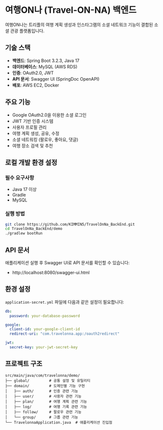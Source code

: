 # 여행ON나 (Travel-ON-NA) 백엔드

여행ON나는 트리플의 여행 계획 생성과 인스타그램의 소셜 네트워크 기능이 결합된 소셜 관광 플랫폼입니다.

## 기술 스택

- **백엔드**: Spring Boot 3.2.3, Java 17
- **데이터베이스**: MySQL (AWS RDS)
- **인증**: OAuth2.0, JWT
- **API 문서**: Swagger UI (SpringDoc OpenAPI)
- **배포**: AWS EC2, Docker

## 주요 기능

- Google OAuth2.0을 이용한 소셜 로그인
- JWT 기반 인증 시스템
- 사용자 프로필 관리
- 여행 계획 생성, 공유, 수정
- 소셜 네트워킹 (팔로우, 좋아요, 댓글)
- 여행 장소 검색 및 추천

## 로컬 개발 환경 설정

### 필수 요구사항
- Java 17 이상
- Gradle
- MySQL

### 실행 방법
```bash
git clone https://github.com/KIMMIN5/TravelOnNa_BackEnd.git
cd TravelOnNa_BackEnd/demo
./gradlew bootRun
```

## API 문서

애플리케이션 실행 후 Swagger UI로 API 문서를 확인할 수 있습니다:
- http://localhost:8080/swagger-ui.html

## 환경 설정

`application-secret.yml` 파일에 다음과 같은 설정이 필요합니다:

```yaml
db:
  password: your-database-password

google:
  client-id: your-google-client-id
  redirect-uri: "com.travelonna.app:/oauth2redirect"

jwt:
  secret-key: your-jwt-secret-key
```

## 프로젝트 구조

```
src/main/java/com/travelonna/demo/
├── global/         # 공통 설정 및 유틸리티
├── domain/         # 도메인별 기능 구현
│   ├── auth/       # 인증 관련 기능
│   ├── user/       # 사용자 관련 기능
│   ├── plan/       # 여행 계획 관련 기능
│   ├── log/        # 여행 기록 관련 기능
│   ├── follow/     # 팔로우 관련 기능
│   └── group/      # 그룹 관련 기능
└── TravelonnaApplication.java  # 애플리케이션 진입점
```
